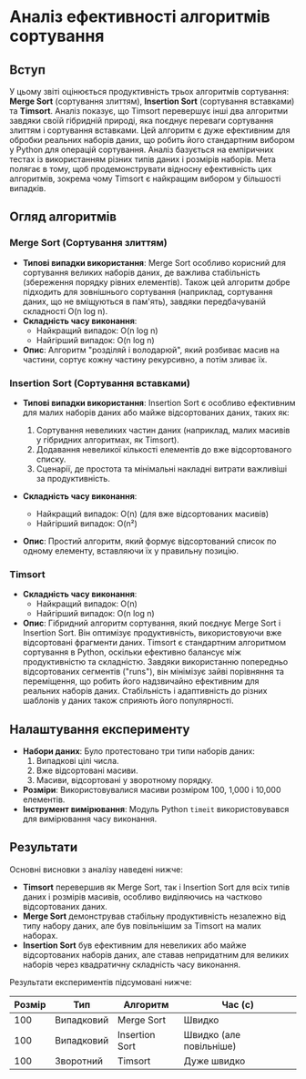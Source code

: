 # Аналіз ефективності алгоритмів сортування

## Вступ
У цьому звіті оцінюється продуктивність трьох алгоритмів сортування: **Merge Sort** (сортування злиттям), **Insertion Sort** (сортування вставками) та **Timsort**. Аналіз показує, що Timsort перевершує інші два алгоритми завдяки своїй гібридній природі, яка поєднує переваги сортування злиттям і сортування вставками. Цей алгоритм є дуже ефективним для обробки реальних наборів даних, що робить його стандартним вибором у Python для операцій сортування. Аналіз базується на емпіричних тестах із використанням різних типів даних і розмірів наборів. Мета полягає в тому, щоб продемонструвати відносну ефективність цих алгоритмів, зокрема чому Timsort є найкращим вибором у більшості випадків.

## Огляд алгоритмів
### Merge Sort (Сортування злиттям)

- **Типові випадки використання**: Merge Sort особливо корисний для сортування великих наборів даних, де важлива стабільність (збереження порядку рівних елементів). Також цей алгоритм добре підходить для зовнішнього сортування (наприклад, сортування даних, що не вміщуються в пам'ять), завдяки передбачуваній складності O(n log n).
- **Складність часу виконання**:
  - Найкращий випадок: O(n log n)
  - Найгірший випадок: O(n log n)
- **Опис**: Алгоритм "розділяй і володарюй", який розбиває масив на частини, сортує кожну частину рекурсивно, а потім зливає їх.

### Insertion Sort (Сортування вставками)

- **Типові випадки використання**: Insertion Sort є особливо ефективним для малих наборів даних або майже відсортованих даних, таких як:
  1. Сортування невеликих частин даних (наприклад, малих масивів у гібридних алгоритмах, як Timsort).
  2. Додавання невеликої кількості елементів до вже відсортованого списку.
  3. Сценарії, де простота та мінімальні накладні витрати важливіші за продуктивність.

- **Складність часу виконання**:
  - Найкращий випадок: O(n) (для вже відсортованих масивів)
  - Найгірший випадок: O(n²)
- **Опис**: Простий алгоритм, який формує відсортований список по одному елементу, вставляючи їх у правильну позицію.

### Timsort
- **Складність часу виконання**:
  - Найкращий випадок: O(n)
  - Найгірший випадок: O(n log n)
- **Опис**: Гібридний алгоритм сортування, який поєднує Merge Sort і Insertion Sort. Він оптимізує продуктивність, використовуючи вже відсортовані фрагменти даних. Timsort є стандартним алгоритмом сортування в Python, оскільки ефективно балансує між продуктивністю та складністю. Завдяки використанню попередньо відсортованих сегментів ("runs"), він мінімізує зайві порівняння та переміщення, що робить його надзвичайно ефективним для реальних наборів даних. Стабільність і адаптивність до різних шаблонів у даних також сприяють його популярності.

## Налаштування експерименту
- **Набори даних**: Було протестовано три типи наборів даних:
  1. Випадкові цілі числа.
  2. Вже відсортовані масиви.
  3. Масиви, відсортовані у зворотному порядку.
- **Розміри**: Використовувалися масиви розміром 100, 1,000 і 10,000 елементів.
- **Інструмент вимірювання**: Модуль Python `timeit` використовувався для вимірювання часу виконання.

## Результати

Основні висновки з аналізу наведені нижче:
- **Timsort** перевершив як Merge Sort, так і Insertion Sort для всіх типів даних і розмірів масивів, особливо виділяючись на частково відсортованих даних.
- **Merge Sort** демонстрував стабільну продуктивність незалежно від типу набору даних, але був повільнішим за Timsort на малих наборах.
- **Insertion Sort** був ефективним для невеликих або майже відсортованих наборів даних, але ставав непридатним для великих наборів через квадратичну складність часу виконання.

Результати експериментів підсумовані нижче:

| Розмір  | Тип       | Алгоритм         | Час (с)         |
|---------|-----------|------------------|-----------------|
| 100     | Випадковий| Merge Sort       | Швидко          |
| 100     | Випадковий| Insertion Sort   | Швидко (але повільніше)|
| 100     | Зворотний | Timsort          | Дуже швидко     |

